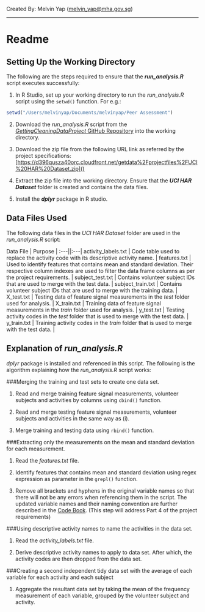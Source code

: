Created By: Melvin Yap ([melvin_yap@mha.gov.sg](mailto:melvin_yap@mha.gov.sg))

---
# Readme
## Setting Up the Working Directory
The following are the steps required to ensure that the _**run_analysis.R**_ script executes successfully:

1. In R Studio, set up your working directory to run the *run_analysis.R* script using the ``setwd()`` function. For e.g.:
```R
setwd("/Users/melvinyap/Documents/melvinyap/Peer Assessment")
```

2. Download the *run_analysis.R* script from the [*GettingCleaningDataProject* GitHub Repository](https://github.com/melvinyap/GettingCleaningDataProject/blob/master/run_analysis.R) into the working directory.

3. Download the zip file from the following URL link as referred by the project specifications:
[https://d396qusza40orc.cloudfront.net/getdata%2Fprojectfiles%2FUCI%20HAR%20Dataset.zip]()

4. Extract the zip file into the working directory. Ensure that the _**UCI HAR Dataset**_ folder is created and contains the data files.

5. Install the _**dplyr**_ package in R studio.

## Data Files Used
The following data files in the *UCI HAR Dataset* folder are used in the *run_analysis.R* script:

Data File | Purpose |
:---||:---|
activity_labels.txt | Code table used to replace the activity code with its descriptive activity name. |
features.txt | Used to identify features that contains mean and standard deviation. Their respective column indexes are used to filter the data frame columns as per the project requirements. |
subject_test.txt | Contains volunteer subject IDs that are used to merge with the test data. |
subject_train.txt | Contains volunteer subject IDs that are used to merge with the training data. |
X_test.txt | Testing data of feature signal measurements in the *test* folder used for analysis. |
X_train.txt | Training data of feature signal measurements in the *train* folder used for analysis. |
y_test.txt | Testing activity codes in the *test* folder that is used to merge with the test data. |
y_train.txt | Training activity codes in the *train* folder that is used to merge with the test data. |

## Explanation of *run_analysis.R*

*dplyr* package is installed and referenced in this script. The following is the algorithm explaining how the *run_analysis.R* script works:

###Merging the training and test sets to create one data set.

1. Read and merge training feature signal measurements, volunteer subjects and activities by columns using ``cbind()`` function.

2. Read and merge testing feature signal measurements, volunteer subjects and activities in the same way as (i).

3. Merge training and testing data using ``rbind()`` function.

###Extracting only the measurements on the mean and standard deviation for each measurement.

1. Read the *features.txt* file.

2. Identify features that contains mean and standard deviation using regex expression as parameter in the ``grepl()`` function.

3. Remove all brackets and hyphens in the original variable names so that there will not be any errors when referencing them in the script. The updated variable names and their naming convention are further described in the [Code Book](https://github.com/melvinyap/GettingCleaningDataProject/blob/master/CodeBook.md). (This step will address Part 4 of the project requirements)

###Using descriptive activity names to name the activities in the data set.

1. Read the *activity_labels.txt* file.

2. Derive descriptive activity names to apply to data set. After which, the activity codes are then dropped from the data set.

###Creating a second independent tidy data set with the average of each variable for each activity and each subject

1. Aggregate the resultant data set by taking the mean of the frequency measurement of each variable, grouped by the volunteer subject and activity.
